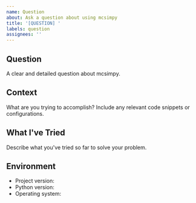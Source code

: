 ```yaml
---
name: Question
about: Ask a question about using mcsimpy
title: '[QUESTION] '
labels: question
assignees: ''
---
```


## Question
A clear and detailed question about mcsimpy.

## Context
What are you trying to accomplish? Include any relevant code snippets or configurations.

## What I've Tried
Describe what you've tried so far to solve your problem.

## Environment
- Project version:
- Python version:
- Operating system: